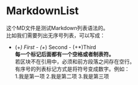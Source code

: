 # MarkdownList
这个MD文件是测试Markdown列表语法的。  
比如我们需要列出无序号列表，可以写成：  
 - (+*) First - (+*) Second - (+*)Third  
**每一个标记后面都有一个空格或者制表符。**  
若区块不在引用中，必须和前方段落之间存在空行。  
有序号的列表标记方式是将符号变成数字。例如：  
1.我是第一项 2.我是第二项 3.我是第三项
